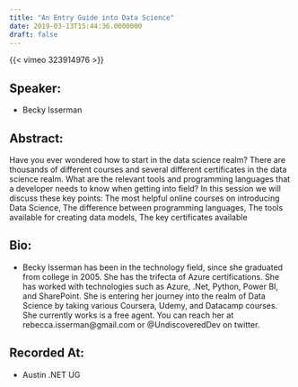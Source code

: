 ```yaml
---
title: "An Entry Guide into Data Science"
date: 2019-03-13T15:44:36.0000000
draft: false
---
```


{{< vimeo 323914976 >}}

## Speaker:

 - Becky Isserman

## Abstract:

<p>Have you ever wondered how to start in the data science realm? There are thousands of different courses and several different certificates in the data science realm. What are the relevant tools and programming languages that a developer needs to know when getting into field? In this session we will discuss these key points: The most helpful online courses on introducing Data Science, The difference between programming languages, The tools available for creating data models, The key certificates available</p>

## Bio:

 - <p>Becky Isserman has been in the technology field, since she graduated from college in 2005. She has the trifecta of Azure certifications. She has worked with technologies such as Azure, .Net, Python, Power BI, and SharePoint. She is entering her journey into the realm of Data Science by taking various Coursera, Udemy, and Datacamp courses. She currently works is a free agent. You can reach her at rebecca.isserman@gmail.com or @UndiscoveredDev on twitter.
</p>

## Recorded At:

 - Austin .NET UG

